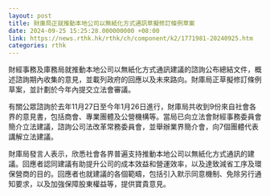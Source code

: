 ```yaml
---
layout: post
title: 財庫局正就推動本地公司以無紙化方式通訊草擬修訂條例草案
date: 2024-09-25 15:25:28.000000000 +08:00
link: https://news.rthk.hk/rthk/ch/component/k2/1771981-20240925.htm
categories: rthk
---
```


財經事務及庫務局就推動本地公司以無紙化方式通訊建議的諮詢公布總結文件，概述諮詢期內收集的意見，並載列政府的回應以及未來路向。財庫局正草擬修訂條例草案，並計劃於今年內提交立法會審議。
 
有關公眾諮詢於去年11月27日至今年1月26日進行，財庫局共收到9份來自社會各界的意見書，包括商會、專業團體及公營機構等。當局已向立法會財經事務委員會簡介立法建議，諮詢公司法改革常務委員會，並舉辦業界簡介會，向7個團體代表講解立法建議。
 
財庫局發言人表示，欣悉社會各界普遍支持推動本地公司以無紙化方式通訊的建議。回應者認同建議有助提升公司的成本效益和營運效率，以及達致減省工序及環保營商的目的。回應者也就建議的各個範疇，包括引入默示同意機制、免除另行通知要求，以及加強保障股東權益等，提供寶貴意見。
